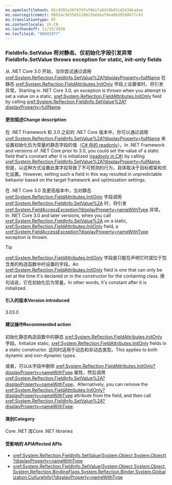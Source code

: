 ```yaml
---
ms.openlocfilehash: 02c9305a36f47dfaf0b1fa8d19b07cd2d34badae
ms.sourcegitcommit: 0802ac583585110022beb6af8ea0b39188b77c43
ms.translationtype: HT
ms.contentlocale: zh-CN
ms.lasthandoff: 11/25/2020
ms.locfileid: "96031977"
---
```

### <a name="fieldinfosetvalue-throws-exception-for-static-init-only-fields"></a><span data-ttu-id="d1236-101">FieldInfo.SetValue 将对静态、仅初始化字段引发异常</span><span class="sxs-lookup"><span data-stu-id="d1236-101">FieldInfo.SetValue throws exception for static, init-only fields</span></span>

<span data-ttu-id="d1236-102">从 .NET Core 3.0 开始，当你尝试通过调用 <xref:System.Reflection.FieldInfo.SetValue%2A?displayProperty=fullName> 在静态 <xref:System.Reflection.FieldAttributes.InitOnly> 字段上设置值时，将引发异常。</span><span class="sxs-lookup"><span data-stu-id="d1236-102">Starting in .NET Core 3.0, an exception is thrown when you attempt to set a value on a static, <xref:System.Reflection.FieldAttributes.InitOnly> field by calling <xref:System.Reflection.FieldInfo.SetValue%2A?displayProperty=fullName>.</span></span>

#### <a name="change-description"></a><span data-ttu-id="d1236-103">更改描述</span><span class="sxs-lookup"><span data-stu-id="d1236-103">Change description</span></span>

<span data-ttu-id="d1236-104">在 .NET Framework 和 3.0 之前的 .NET Core 版本中，你可以通过调用 <xref:System.Reflection.FieldInfo.SetValue%2A?displayProperty=fullName> 来设置初始化后为常量的静态字段的值（[C# 中的 readonly](~/docs/csharp/language-reference/keywords/readonly.md)）。</span><span class="sxs-lookup"><span data-stu-id="d1236-104">In .NET Framework and versions of .NET Core prior to 3.0, you could set the value of a static field that's constant after it is initialized ([readonly in C#](~/docs/csharp/language-reference/keywords/readonly.md)) by calling <xref:System.Reflection.FieldInfo.SetValue%2A?displayProperty=fullName>.</span></span> <span data-ttu-id="d1236-105">但是，以这种方式设置此类字段导致了不可预测的行为，具体取决于目标框架和优化设置。</span><span class="sxs-lookup"><span data-stu-id="d1236-105">However, setting such a field in this way resulted in unpredictable behavior based on the target framework and optimization settings.</span></span>

<span data-ttu-id="d1236-106">在 .NET Core 3.0 及更高版本中，当对静态 <xref:System.Reflection.FieldAttributes.InitOnly> 字段调用 <xref:System.Reflection.FieldInfo.SetValue%2A> 时，将引发 <xref:System.FieldAccessException?displayProperty=nameWithType> 异常。</span><span class="sxs-lookup"><span data-stu-id="d1236-106">In .NET Core 3.0 and later versions, when you call <xref:System.Reflection.FieldInfo.SetValue%2A> on a static, <xref:System.Reflection.FieldAttributes.InitOnly> field, a <xref:System.FieldAccessException?displayProperty=nameWithType> exception is thrown.</span></span>

> [!TIP]
> <span data-ttu-id="d1236-107"><xref:System.Reflection.FieldAttributes.InitOnly> 字段是只能在声明它时或位于包含类的构造函数中时设置的字段。</span><span class="sxs-lookup"><span data-stu-id="d1236-107">An <xref:System.Reflection.FieldAttributes.InitOnly> field is one that can only be set at the time it's declared or in the constructor for the containing class.</span></span> <span data-ttu-id="d1236-108">换句话说，它在初始化后为常量。</span><span class="sxs-lookup"><span data-stu-id="d1236-108">In other words, it's constant after it is initialized.</span></span>

#### <a name="version-introduced"></a><span data-ttu-id="d1236-109">引入的版本</span><span class="sxs-lookup"><span data-stu-id="d1236-109">Version introduced</span></span>

<span data-ttu-id="d1236-110">3.0</span><span class="sxs-lookup"><span data-stu-id="d1236-110">3.0</span></span>

#### <a name="recommended-action"></a><span data-ttu-id="d1236-111">建议操作</span><span class="sxs-lookup"><span data-stu-id="d1236-111">Recommended action</span></span>

<span data-ttu-id="d1236-112">初始化静态构造函数中的静态 <xref:System.Reflection.FieldAttributes.InitOnly> 字段。</span><span class="sxs-lookup"><span data-stu-id="d1236-112">Initialize static, <xref:System.Reflection.FieldAttributes.InitOnly> fields in a static constructor.</span></span> <span data-ttu-id="d1236-113">这同时适用于动态和非动态类型。</span><span class="sxs-lookup"><span data-stu-id="d1236-113">This applies to both dynamic and non-dynamic types.</span></span>

<span data-ttu-id="d1236-114">或者，可以从字段中删除 <xref:System.Reflection.FieldAttributes.InitOnly?displayProperty=nameWithType> 属性，然后调用 <xref:System.Reflection.FieldInfo.SetValue%2A?displayProperty=nameWithType>。</span><span class="sxs-lookup"><span data-stu-id="d1236-114">Alternatively, you can remove the <xref:System.Reflection.FieldAttributes.InitOnly?displayProperty=nameWithType> attribute from the field, and then call <xref:System.Reflection.FieldInfo.SetValue%2A?displayProperty=nameWithType>.</span></span>

#### <a name="category"></a><span data-ttu-id="d1236-115">类别</span><span class="sxs-lookup"><span data-stu-id="d1236-115">Category</span></span>

<span data-ttu-id="d1236-116">Core .NET 库</span><span class="sxs-lookup"><span data-stu-id="d1236-116">Core .NET libraries</span></span>

#### <a name="affected-apis"></a><span data-ttu-id="d1236-117">受影响的 API</span><span class="sxs-lookup"><span data-stu-id="d1236-117">Affected APIs</span></span>

- <xref:System.Reflection.FieldInfo.SetValue(System.Object,System.Object)?displayProperty=nameWithType>
- <xref:System.Reflection.FieldInfo.SetValue(System.Object,System.Object,System.Reflection.BindingFlags,System.Reflection.Binder,System.Globalization.CultureInfo)?displayProperty=nameWithType>

<!--

#### Affected APIs

- `M:System.Reflection.FieldInfo.SetValue(System.Object,System.Object)`
- `M:System.Reflection.FieldInfo.SetValue(System.Object,System.Object,System.Reflection.BindingFlags,System.Reflection.Binder,System.Globalization.CultureInfo)`

-->
